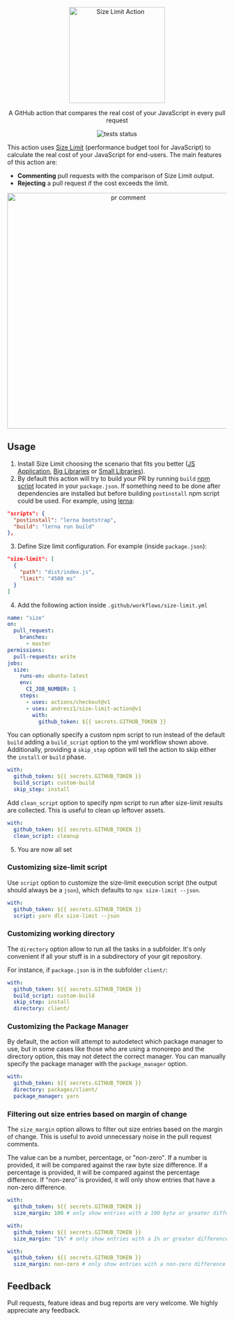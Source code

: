 <p align="center">
  <img alt="Size Limit Action" src="/assets/logo.png" width="220">
</p>

<p align="center">
  A GitHub action that compares the real cost of your JavaScript in every pull request
</p>
<p align="center">
  <img alt="tests status" src="https://github.com/andresz1/size-limit-action/workflows/test/badge.svg">
</p>

This action uses [Size Limit](https://github.com/ai/size-limit) (performance budget tool for JavaScript) to calculate the real cost of your JavaScript for end-users. The main features of this action are:

- **Commenting** pull requests with the comparison of Size Limit output.
- **Rejecting** a pull request if the cost exceeds the limit.

<p align="center">
  <img alt="pr comment" width="540" src="/assets/pr.png">
</p>

## Usage

1. Install Size Limit choosing the scenario that fits you better ([JS Application](https://github.com/ai/size-limit#js-applications), [Big Libraries](https://github.com/ai/size-limit#big-libraries) or [Small Libraries](https://github.com/ai/size-limit#small-libraries)).
2. By default this action will try to build your PR by running `build` [npm script](https://docs.npmjs.com/misc/scripts) located in your `package.json`. If something need to be done after dependencies are installed but before building `postinstall` npm script could be used. For example, using [lerna](https://github.com/lerna/lerna):

```json
"scripts": {
  "postinstall": "lerna bootstrap",
  "build": "lerna run build"
},
```

3. Define Size limit configuration. For example (inside `package.json`):

```json
"size-limit": [
  {
    "path": "dist/index.js",
    "limit": "4500 ms"
  }
]
```

4. Add the following action inside `.github/workflows/size-limit.yml`

```yaml
name: "size"
on:
  pull_request:
    branches:
      - master
permissions:
  pull-requests: write
jobs:
  size:
    runs-on: ubuntu-latest
    env:
      CI_JOB_NUMBER: 1
    steps:
      - uses: actions/checkout@v1
      - uses: andresz1/size-limit-action@v1
        with:
          github_token: ${{ secrets.GITHUB_TOKEN }}
```

You can optionally specify a custom npm script to run instead of the default `build` adding a `build_script` option to the yml workflow shown above. Additionally, providing a `skip_step` option will tell the action to skip either the `install` or `build` phase.

```yaml
with:
  github_token: ${{ secrets.GITHUB_TOKEN }}
  build_script: custom-build
  skip_step: install
```

Add `clean_script` option to specify npm script to run after size-limit results are collected. This is useful to clean up leftover assets.

```yaml
with:
  github_token: ${{ secrets.GITHUB_TOKEN }}
  clean_script: cleanup
```

5. You are now all set

### Customizing size-limit script

Use `script` option to customize the size-limit execution script (the output should always be a `json`), which defaults to `npx size-limit --json`.

```yaml
with:
  github_token: ${{ secrets.GITHUB_TOKEN }}
  script: yarn dlx size-limit --json
```

### Customizing working directory

The `directory` option allow to run all the tasks in a subfolder.
It's only convenient if all your stuff is in a subdirectory of your git repository.

For instance, if `package.json` is in the subfolder `client/`:

```yaml
with:
  github_token: ${{ secrets.GITHUB_TOKEN }}
  build_script: custom-build
  skip_step: install
  directory: client/
```

### Customizing the Package Manager

By default, the action will attempt to autodetect which package manager to use, but in some cases
like those who are using a monorepo and the directory option, this may not detect the correct
manager. You can manually specify the package manager with the `package_manager` option.

```yaml
with:
  github_token: ${{ secrets.GITHUB_TOKEN }}
  directory: packages/client/
  package_manager: yarn
```

### Filtering out size entries based on margin of change

The `size_margin` option allows to filter out size entries based on the margin of change. This is useful to avoid unnecessary noise in the pull request comments.

The value can be a number, percentage, or "non-zero". If a number is provided, it will be compared against the raw byte size difference. If a percentage is provided, it will be compared against the percentage difference. If "non-zero" is provided, it will only show entries that have a non-zero difference.

```yaml
with:
  github_token: ${{ secrets.GITHUB_TOKEN }}
  size_margin: 100 # only show entries with a 100 byte or greater difference
```

```yaml
with:
  github_token: ${{ secrets.GITHUB_TOKEN }}
  size_margin: "1%" # only show entries with a 1% or greater difference
```

```yaml
with:
  github_token: ${{ secrets.GITHUB_TOKEN }}
  size_margin: non-zero # only show entries with a non-zero difference
```

## Feedback

Pull requests, feature ideas and bug reports are very welcome. We highly appreciate any feedback.
